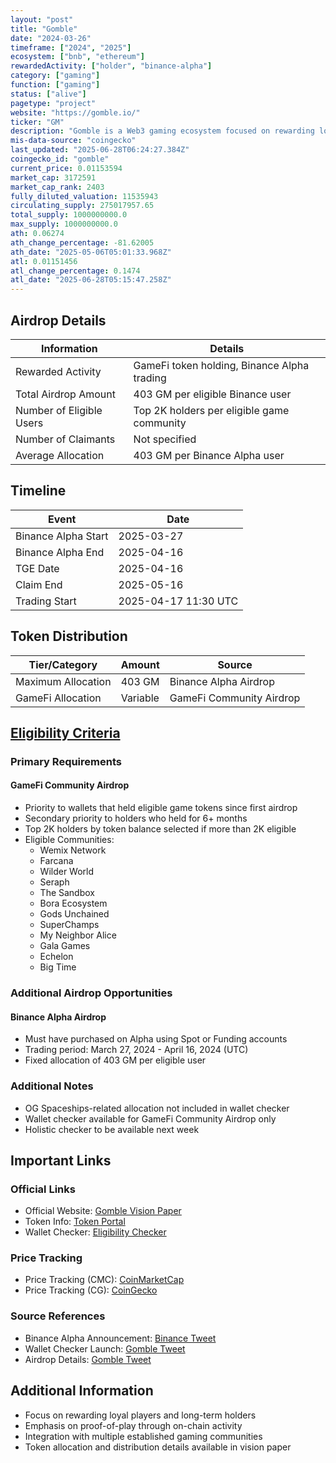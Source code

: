 ```yaml
---
layout: "post"
title: "Gomble"
date: "2024-03-26"
timeframe: ["2024", "2025"]
ecosystem: ["bnb", "ethereum"]
rewardedActivity: ["holder", "binance-alpha"]
category: ["gaming"]
function: ["gaming"]
status: ["alive"]
pagetype: "project"
website: "https://gomble.io/"
ticker: "GM"
description: "Gomble is a Web3 gaming ecosystem focused on rewarding loyal players and building a player-aligned gaming community through token incentives and ecosystem development."
mis-data-source: "coingecko"
last_updated: "2025-06-28T06:24:27.384Z"
coingecko_id: "gomble"
current_price: 0.01153594
market_cap: 3172591
market_cap_rank: 2403
fully_diluted_valuation: 11535943
circulating_supply: 275017957.65
total_supply: 1000000000.0
max_supply: 1000000000.0
ath: 0.06274
ath_change_percentage: -81.62005
ath_date: "2025-05-06T05:01:33.968Z"
atl: 0.01151456
atl_change_percentage: 0.1474
atl_date: "2025-06-28T05:15:47.258Z"
---
```


## Airdrop Details

| Information              | Details                                     |
| ------------------------ | ------------------------------------------- |
| Rewarded Activity        | GameFi token holding, Binance Alpha trading |
| Total Airdrop Amount     | 403 GM per eligible Binance user            |
| Number of Eligible Users | Top 2K holders per eligible game community  |
| Number of Claimants      | Not specified                               |
| Average Allocation       | 403 GM per Binance Alpha user               |

## Timeline

| Event               | Date                 |
| ------------------- | -------------------- |
| Binance Alpha Start | 2025-03-27           |
| Binance Alpha End   | 2025-04-16           |
| TGE Date            | 2025-04-16           |
| Claim End           | 2025-05-16           |
| Trading Start       | 2025-04-17 11:30 UTC |

## Token Distribution

| Tier/Category      | Amount   | Source                   |
| ------------------ | -------- | ------------------------ |
| Maximum Allocation | 403 GM   | Binance Alpha Airdrop    |
| GameFi Allocation  | Variable | GameFi Community Airdrop |

## [Eligibility Criteria](https://info.gomble.io/3G9kGDk)

### Primary Requirements

#### GameFi Community Airdrop

- Priority to wallets that held eligible game tokens since first airdrop
- Secondary priority to holders who held for 6+ months
- Top 2K holders by token balance selected if more than 2K eligible
- Eligible Communities:
  - Wemix Network
  - Farcana
  - Wilder World
  - Seraph
  - The Sandbox
  - Bora Ecosystem
  - Gods Unchained
  - SuperChamps
  - My Neighbor Alice
  - Gala Games
  - Echelon
  - Big Time

### Additional Airdrop Opportunities

#### Binance Alpha Airdrop

- Must have purchased on Alpha using Spot or Funding accounts
- Trading period: March 27, 2024 - April 16, 2024 (UTC)
- Fixed allocation of 403 GM per eligible user

### Additional Notes

- OG Spaceships-related allocation not included in wallet checker
- Wallet checker available for GameFi Community Airdrop only
- Holistic checker to be available next week

## Important Links

### Official Links

- Official Website: [Gomble Vision Paper](https://gomblegames.gitbook.io/vision-paper)
- Token Info: [Token Portal](https://token.gomblemoney.io/)
- Wallet Checker: [Eligibility Checker](https://info.gomble.io/3G9kGDk)

### Price Tracking

- Price Tracking (CMC): [CoinMarketCap](https://coinmarketcap.com/currencies/gomble)
- Price Tracking (CG): [CoinGecko](https://www.coingecko.com/en/coins/gomble)

### Source References

- Binance Alpha Announcement: [Binance Tweet](https://x.com/binance/status/1912819078663745823)
- Wallet Checker Launch: [Gomble Tweet](https://x.com/gomblegames/status/1911766558092714157)
- Airdrop Details: [Gomble Tweet](https://x.com/gomblegames/status/1909216419998245080)

## Additional Information

- Focus on rewarding loyal players and long-term holders
- Emphasis on proof-of-play through on-chain activity
- Integration with multiple established gaming communities
- Token allocation and distribution details available in vision paper